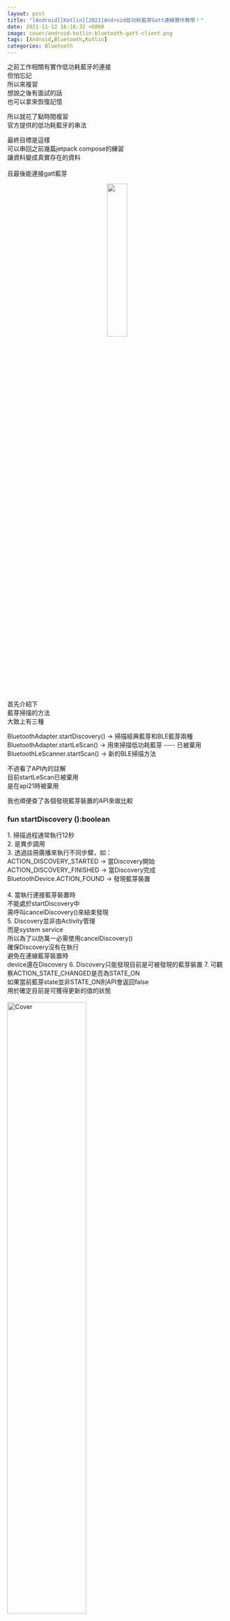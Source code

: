 ```yaml
---
layout: post
title: "[Android][Kotlin][2021]Android低功耗藍芽Gatt連線實作教學！"
date: 2021-11-12 16:16:32 +0800
image: cover/android-kotlin-bluetooth-gatt-client.png
tags: [Android,Bluetooth,Kotlin]
categories: Bluetooth
---
```


之前工作相關有實作低功耗藍牙的連接<br>
但怕忘記<br>
所以來複習<br>
想說之後有面試的話<br>
也可以拿來恢復記憶<br>

所以就花了點時間複習<br>
官方提供的低功耗藍牙的串法<br>

最終目標是這樣<br>
可以串回之前幾篇jetpack compose的練習<br>
讓資料變成真實存在的資料<br><br>
且最後能連接gatt藍芽<br>

<div align="center">
  <img src="/mov/jetpack/ea_ble_discovery.gif" width="30%"/>
</div>


首先介紹下<br>
藍芽掃描的方法<br>
大致上有三種<br>

BluetoothAdapter.startDiscovery() -> 掃描經典藍芽和BLE藍芽兩種<br>
BluetoothAdapter.startLeScan() -> 用來掃描低功耗藍芽 ---- 已被棄用 <br>
BluetoothLeScanner.startScan() -> 新的BLE掃描方法<br>

不過看了API內的註解<br>
目前startLeScan已被棄用<br>
是在api21時被棄用<br>


我也順便查了各個發現藍芽裝置的API來做比較<br>
 <h3> fun startDiscovery ():boolean</h3>
  1.  掃描過程通常執行12秒<br>
  2.  是異步調用<br>
  3.  透過註冊廣播來執行不同步驟，如：<br>
      ACTION_DISCOVERY_STARTED -> 當Discovery開始 <br>
      ACTION_DISCOVERY_FINISHED  -> 當Discovery完成<br>
      BluetoothDevice.ACTION_FOUND -> 發現藍芽裝置<br><br>
  4.  當執行連接藍芽裝置時<br>
      不能處於startDiscovery中<br>
      需呼叫cancelDiscovery()來結束發現<br>
  5.  Discovery並非由Activity管理<br>
      而是system service<br>
      所以為了以防萬一必需使用cancelDiscovery()<br>
      確保Discovery沒有在執行<br>
      避免在連線藍芽裝置時<br>
      device還在Discovery
  6.  Discovery只能發現目前是可被發現的藍芽裝置
  7.  可觀察ACTION_STATE_CHANGED是否為STATE_ON<br>
      如果當前藍芽state並非STATE_ON則API會返回false<br>
      用於確定目前是可獲得更新的值的狀態<br><br>
      <img src="/images/bluetooth/android_state.png" alt="Cover" width="60%" ><br><br>

  8.  如果使用的目標版本小於等於Build.VERSION_CODES#R<br>
      則需要向使用者要求Manifest.permission#BLUETOOTH_ADMIN權限 <br><br>
      <img src="/images/bluetooth/android_R.png" alt="Cover" width="60%" >
  9.  如果使用的目標版本大於等於Build.VERSION_CODES#S<br>
      則需要向使用者要求Manifest.permission#BLUETOOTH_SCAN權限 <br><br>
      <img src="/images/bluetooth/android_S.png" alt="Cover" width="60%" >
      <br><br>
  10. 除此之外<br>
      你可以要求Manifest.permission#ACCESS_FINE_LOCATION權限<br>
      來增加可交互的藍芽裝置種類<br>
      當然你也可以在<uses-permission>新增usesPermissionFlags="neverForLocation" tag<br>
      來避免要求位置權限<br>
      但同時可以搜尋到的裝置種類會有所限制<br><br>

 <h3> fun startScan ( callback:ScanCallback )</h3>

 1.  開始 Bluetooth LE 掃描，掃描結果會透過callback返回
 2.  因為這個沒有帶filters，所以省電的預設當螢幕關閉會stopScan，重新開啟後會resume
 3.  如果使用的目標版本大於等於Build.VERSION_CODES#Q ，則需要向使用者要求Manifest.permission#ACCESS_FINE_LOCATION權限 <br><br>
 4.  如果使用的目標版本小於等於Build.VERSION_CODES#R ，則需要向使用者要求Manifest.permission#BLUETOOTH_ADMIN權限 <br><br>
 <img src="/images/bluetooth/android_R.png" alt="Cover" width="60%" >
 5.  如果使用的目標版本大於等於Build.VERSION_CODES#S ，則需要向使用者要求Manifest.permission#BLUETOOTH_SCAN權限 <br><br>
 <img src="/images/bluetooth/android_S.png" alt="Cover" width="60%" >
 <br><br>
 6. 除此之外 你可以要求Manifest.permission#ACCESS_FINE_LOCATION權限，來增加可交互的藍芽裝置種類，
 當然你也可以在<uses-permission>新增usesPermissionFlags="neverForLocation" tag，來避免要求位置權限
，但同時可以搜尋到的裝置種類會有所限制<br>


```
沒錯他的第4~6項與上方startDiscovery一樣
```

### fun startScan ( filters:List<ScanFilter> , settings:ScanSettings , callback:ScanCallback)

<br>

 1.  特性包含上方startScan ( callback:ScanCallback ) 的 六條<br>
 2.  透過ScanFilter 去篩選掃描的結果，主要支援下面幾項，<a href = "https://developer.android.com/reference/android/bluetooth/le/ScanFilter">可參考</a>：<br>

 <img src="/images/bluetooth/android_filter.png" alt="Cover" width="80%" >
<br><br>

 3.  也透過ScanSettings去設定要針對返回的callback去做怎樣處理，如：返回每個過濾成功的資料、只返回第一個過濾成功的資料...等等，<a href = "https://developer.android.com/reference/android/bluetooth/le/ScanSettings#summary">可參考</a>


<h2> 實際開發：如何進行藍芽掃描</h2>

在manifest中加入上述所需權限<br>
<script src="https://gist.github.com/KuanChunChen/fc855c0ab9c4667df49b253595744d08.js"></script><br>
<br>

在code要求權限，這邊是我寫的一個extension，大家可以依照自己習慣去要求權限<br>
```kotlin
  requestMultiplePermissions(Manifest.permission.ACCESS_FINE_LOCATION,...
```


取得BluetoothAdapter實例<br>
```kotlin
private val bluetoothAdapter: BluetoothAdapter? = BluetoothAdapter.getDefaultAdapter()
```

註冊接收廣播<br>

這邊我繼承一個BroadcastReceiver<br>
並監聽BluetoothDevice.ACTION_FOUND<br>
然後使用receiver type返回結果<br>
```kotlin
private val receiver = DeviceListBoardCast { bleDevice ->

        deviceViewModel.addDevice(bleDevice)
    }
```

這邊是註冊廣播的繼承類，
和平常使用的 BroadcastReceiver沒什麼差異
就是取資料的方式是
```kotlin
val device: BluetoothDevice = intent.getParcelableExtra(BluetoothDevice.EXTRA_DEVICE)!!
val rssi = intent.getShortExtra(BluetoothDevice.EXTRA_RSSI, Short.MIN_VALUE).toInt()
val uuidExtra = intent.getParcelableArrayExtra(BluetoothDevice.EXTRA_UUID)
```

<script src="https://gist.github.com/KuanChunChen/aaf1cacad87443dec44eab7777d27242.js"></script>

這邊是我實作掃描的一個函式<br>
實際上你只要會用<br>
bluetoothAdapter.startDiscovery() && bluetoothAdapter.cancelDiscovery()<br>
就可以進行掃描了<br>

這個函式<br>
主要是進行掃描的開關<br>
並搭配viewmodel與coroutine<br>
做到用viewmodel紀錄刷新狀態，並透過coroutine掃描指定秒數 x 秒 <br>
<script src="https://gist.github.com/KuanChunChen/2e0d11bb4d06d114d9eb911b3b65b3b3.js"></script>

<h2> 實際開發：如何進行藍芽連線</h2>

這邊使用service的方式去串接<br>
首先建立一個service<br>
並建立Binder<br>
用來onBind時返回實例給fragment去調用<br>
<script src="https://gist.github.com/KuanChunChen/9ab4e15232a62ec3894c753896eb4a26.js"></script><br><br>


在service內創建一個 initialize()函式<br>
用在之後bindservice時可以調用初始化<br>

<script src="https://gist.github.com/KuanChunChen/06594ff234da93de9aaed7b1ec2b5480.js"></script>

接著寫個gattCallback實例<br>
這邊主要是onConnectionStateChange、onServicesDiscovered、onCharacteristicRead<br>
分別是當有新的連接狀態改變、新的服務被發現、新的東西讀到後<br>
返回的callback<br>
這邊主要可以根據你的需求<br>
去做判斷式呈現<br>


<script src="https://gist.github.com/KuanChunChen/6e9f5f10af4619fe3d13167a1d599e95.js"></script>

接著這邊<br>
做一個connect的函式<br>
這個函式裡面的bluetoothAdapter<br>
是從前面步驟initialize()實例化<br>


<script src="https://gist.github.com/KuanChunChen/aa1c6a31dc8ee2a38432db88ec0125b3.js"></script><br>


那做一連串片段的null確認後<br>
成功的話就 getRemoteDevice + bluetooth address取得device物件<br>
```kotlin
val device = bluetoothAdapter!!.getRemoteDevice(address)
```

取得後<br>
開始連上gattServer  <br>
帶上前面的gattCallback<br>
```kotlin
bluetoothGatt = device.connectGatt(this, false, gattCallback)
```

那前面可以看到在gattCallback實例化中<br>
有個broadcastUpdate<br>
這個主要是sendBroadcast<br>
這邊也是根據自己需求去定義<br>
要回傳什麼廣播<br>
就可以在其他地方接收事件的廣播<br>




最後<br>
要回到fragment或activity處<br>
連接service了<br>
所以寫一個ServiceConnection實例<br>
在bindservice時使用<br>

<script src="https://gist.github.com/KuanChunChen/476a2e1848472d99f8794f6d19c078f0.js"></script>
如果getSystemService取不到bluetoothManager<br>
可能是前面的權限沒打開<br>
可以檢查看看<br>

然後在你的fragment或activity處<br>
bindservice<br>

```kotlin
val gattServiceIntent = Intent(context, BluetoothLeService::class.java)
requireActivity().bindService(gattServiceIntent, serviceConnection, Context.BIND_AUTO_CREATE)
```
就可以了！<br>

簡單的連接與尋找裝置<br>
大概就是這樣<br>
如果想看怎麼透過第三方工具<br>
擷取藍芽封包可以參考：<br>

<a href="{{site.baseurl}}/2021/11/12/android-bluetooth-hci-packet/">
<img src="/images/cover/ea-android_bluetooth_hci_packet.png" alt="Cover" width="25%" >
[Android][Kotlin]如何抓取Android手機中 Bluetooth 藍芽封包日誌</a>
<br><br>

不過因為這兩種方式<br>
我都覺得沒有到很好用<br>
所以之後還有研究其他抓包方式<br>
也會再更新上來<br>


簡單藍芽模組筆記：<br>
有 經典藍芽(BT) 與 低功耗藍牙(LTE)<br>

### 經典藍芽(BT):<br>
包含 藍芽1.0 / 1.2 / 2.0+EDR / 2.1+EDR / 3.0+EDR 等基礎上發展和完善起來的<br>
泛指藍芽4.0以下的模組<br>
一般用於資料量比較大的傳輸<br>
如：語音、音樂、較高資料量傳輸等<br>

經典藍芽模組可再細分為<br>
傳統藍芽模組和高速藍芽模組<br>

傳統藍芽模組在2004年推出<br>
主要代表是支援藍芽2.1協議的模組<br>
傳統藍芽有3個功率級別<br>
Class1 / Class2 / Class3<br>
分別支援100m / 10m / 1m的傳輸距離<br>

<br>
高速藍芽模組在2009年推出<br>
速率提高到約24Mbps<br>
是傳統藍芽模組的八倍<br>

### 低功耗藍芽模組(BLE):<br>
泛指藍芽4.0或更高的模組<br>
藍芽低功耗技術是低成本、短距離<br>
可工作在2.4GHz ISM射頻頻段<br>
因為BLE技術採用非常快速的連線方式<br>
因此平時可以處於“非連線”狀態（節省能源）<br>

Android手機藍芽4.x都是雙模藍芽(既有經典藍芽也有低功耗藍芽)<br>



<a>{% include google/google_ad_client.html %}</a>

